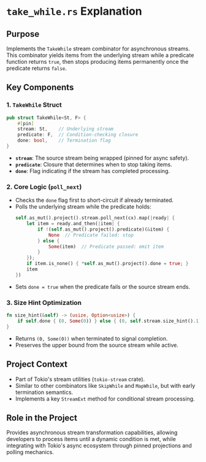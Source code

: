 # `take_while.rs` Explanation

## Purpose
Implements the `TakeWhile` stream combinator for asynchronous streams. This combinator yields items from the underlying stream while a predicate function returns `true`, then stops producing items permanently once the predicate returns `false`.

## Key Components

### 1. `TakeWhile` Struct
```rust
pub struct TakeWhile<St, F> {
    #[pin]
    stream: St,    // Underlying stream
    predicate: F,  // Condition-checking closure
    done: bool,    // Termination flag
}
```
- **`stream`**: The source stream being wrapped (pinned for async safety).
- **`predicate`**: Closure that determines when to stop taking items.
- **`done`**: Flag indicating if the stream has completed processing.

### 2. Core Logic (`poll_next`)
- Checks the `done` flag first to short-circuit if already terminated.
- Polls the underlying stream while the predicate holds:
  ```rust
  self.as_mut().project().stream.poll_next(cx).map(|ready| {
      let item = ready.and_then(|item| {
          if !(self.as_mut().project().predicate)(&item) {
              None  // Predicate failed: stop
          } else {
              Some(item)  // Predicate passed: emit item
          }
      });
      if item.is_none() { *self.as_mut().project().done = true; }
      item
  })
  ```
- Sets `done = true` when the predicate fails or the source stream ends.

### 3. Size Hint Optimization
```rust
fn size_hint(&self) -> (usize, Option<usize>) {
    if self.done { (0, Some(0)) } else { (0, self.stream.size_hint().1) }
}
```
- Returns `(0, Some(0))` when terminated to signal completion.
- Preserves the upper bound from the source stream while active.

## Project Context
- Part of Tokio's stream utilities (`tokio-stream` crate).
- Similar to other combinators like `SkipWhile` and `MapWhile`, but with early termination semantics.
- Implements a key `StreamExt` method for conditional stream processing.

## Role in the Project
Provides asynchronous stream transformation capabilities, allowing developers to process items until a dynamic condition is met, while integrating with Tokio's async ecosystem through pinned projections and polling mechanics.
